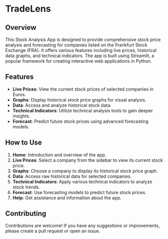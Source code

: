 # TradeLens

## Overview

This Stock Analysis App is designed to provide comprehensive stock price analysis and forecasting for companies listed on the Frankfurt Stock Exchange (FRA). It offers various features including live prices, historical data graphs, and technical indicators. The app is built using Streamlit, a popular framework for creating interactive web applications in Python.

## Features

- **Live Prices**: View the current stock prices of selected companies in Euros.
- **Graphs**: Display historical stock price graphs for visual analysis.
- **Data**: Access and analyze historical stock data.
- **Technical Indicators**: Utilize technical analysis tools to gain deeper insights.
- **Forecast**: Predict future stock prices using advanced forecasting models.

## How to Use

1. **Home**: Introduction and overview of the app.
2. **Live Prices**: Select a company from the sidebar to view its current stock price.
3. **Graphs**: Choose a company to display its historical stock price graph.
4. **Data**: Access raw historical data for selected companies.
5. **Technical Indicators**: Apply various technical indicators to analyze stock trends.
6. **Forecast**: Use forecasting models to predict future stock prices.
7. **Help**: Get assistance and information about the app.


## Contributing

Contributions are welcome! If you have any suggestions or improvements, please create a pull request or open an issue.

